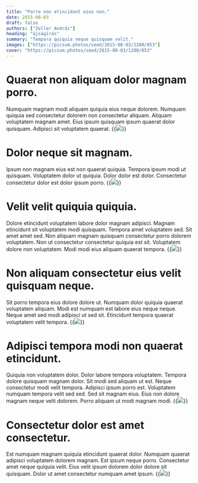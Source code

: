 ```yaml
---
title: "Porro non etincidunt eius non."
date: 2015-08-03
draft: false 
authors: ["Zoller András"]
heading: "újságírás"
summary: "Tempora quiquia neque quisquam velit."
images: ["https://picsum.photos/seed/2015-08-03/1280/853"]
cover: "https://picsum.photos/seed/2015-08-03/1280/853"
---
```

# Quaerat non aliquam dolor magnam porro.        
Numquam magnam modi aliquam quiquia eius neque dolorem. Numquam quiquia sed consectetur dolorem non consectetur aliquam. Aliquam voluptatem magnam amet. Eius ipsum quisquam ipsum quaerat dolor quisquam. Adipisci sit voluptatem quaerat.
{{<image src="https://picsum.photos/seed/1701/1280/853">}}
# Dolor neque sit magnam.        
Ipsum non magnam eius est non quaerat quiquia. Tempora ipsum modi ut quisquam. Voluptatem dolor ut quiquia. Dolor dolor est dolor. Consectetur consectetur dolor est dolor ipsum porro.
{{<image src="https://picsum.photos/seed/1711/1280/853">}}
# Velit velit quiquia quiquia.        
Dolore etincidunt voluptatem labore dolor magnam adipisci. Magnam etincidunt sit voluptatem modi quisquam. Tempora amet voluptatem sed. Sit amet amet sed. Non aliquam magnam quisquam consectetur porro dolorem voluptatem. Non ut consectetur consectetur quiquia est sit. Voluptatem dolore non voluptatem. Modi modi eius aliquam quaerat tempora.
{{<image src="https://picsum.photos/seed/1721/1280/853">}}
# Non aliquam consectetur eius velit quisquam neque.        
Sit porro tempora eius dolore dolore ut. Numquam dolor quiquia quaerat voluptatem aliquam. Modi est numquam est labore eius neque neque. Neque amet sed modi adipisci ut sed sit. Etincidunt tempora quaerat voluptatem velit tempora.
{{<image src="https://picsum.photos/seed/1731/1280/853">}}
# Adipisci tempora modi non quaerat etincidunt.        
Quiquia non voluptatem dolor. Dolor labore tempora voluptatem. Tempora dolore quisquam magnam dolor. Sit modi sed aliquam ut est. Neque consectetur modi velit tempora. Adipisci ipsum porro est. Voluptatem numquam tempora velit sed sed. Sed sit magnam eius. Eius non dolore magnam neque velit dolorem. Porro aliquam ut modi magnam modi.
{{<image src="https://picsum.photos/seed/1741/1280/853">}}
# Consectetur dolor est amet consectetur.        
Est numquam magnam quiquia etincidunt quaerat dolor. Numquam quaerat adipisci voluptatem dolorem magnam. Est ipsum neque porro. Consectetur amet neque quiquia velit. Eius velit ipsum dolorem dolor dolore sit quisquam. Dolor ut amet consectetur numquam amet ipsum.
{{<image src="https://picsum.photos/seed/1751/1280/853">}}

